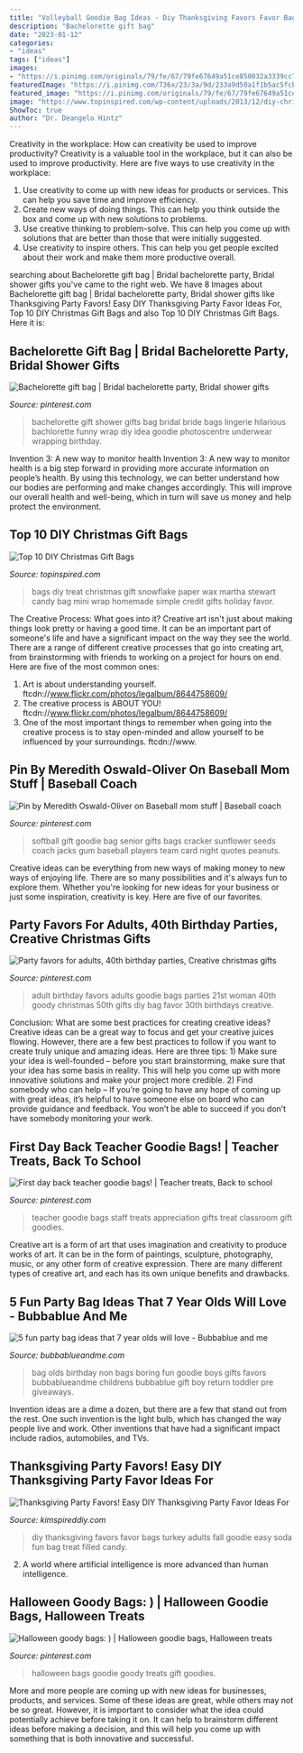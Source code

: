 ```yaml
---
title: "Volleyball Goodie Bag Ideas - Diy Thanksgiving Favors Favor Bags Turkey Adults Fall Goodie Easy Soda Fun Bag Treat Filled Candy"
description: "Bachelorette gift bag"
date: "2023-01-12"
categories:
- "ideas"
tags: ["ideas"]
images:
- "https://i.pinimg.com/originals/79/fe/67/79fe67649a51ce850032a3339cc77fa0.jpg"
featuredImage: "https://i.pinimg.com/736x/23/3a/9d/233a9d50a1f1b5ac5fcb20f085822909--teacher-treats-teacher-gifts.jpg"
featured_image: "https://i.pinimg.com/originals/79/fe/67/79fe67649a51ce850032a3339cc77fa0.jpg"
image: "https://www.topinspired.com/wp-content/uploads/2013/12/diy-christmas-gift-bags_07.jpg"
ShowToc: true
author: "Dr. Deangelo Hintz"
---
```



Creativity in the workplace: How can creativity be used to improve productivity?
Creativity is a valuable tool in the workplace, but it can also be used to improve productivity. Here are five ways to use creativity in the workplace: 
1. Use creativity to come up with new ideas for products or services. This can help you save time and improve efficiency. 
2. Create new ways of doing things. This can help you think outside the box and come up with new solutions to problems. 
3. Use creative thinking to problem-solve. This can help you come up with solutions that are better than those that were initially suggested. 
4. Use creativity to inspire others. This can help you get people excited about their work and make them more productive overall. 

	

		
searching about Bachelorette gift bag | Bridal bachelorette party, Bridal shower gifts you've came to the right web. We have 8 Images about Bachelorette gift bag | Bridal bachelorette party, Bridal shower gifts like Thanksgiving Party Favors! Easy DIY Thanksgiving Party Favor Ideas For, Top 10 DIY Christmas Gift Bags and also Top 10 DIY Christmas Gift Bags. Here it is:
		
    
## Bachelorette Gift Bag | Bridal Bachelorette Party, Bridal Shower Gifts

<img loading=lazy src="https://i.pinimg.com/originals/ae/f9/4f/aef94f828285ccef747402e68b906b37.jpg" onerror="this.onerror=null;this.src='https://tse1.mm.bing.net/th?id=OIP._jwnNvQXp0iF8yh6hSWRkgHaJ4&amp;pid=15.1';" alt="Bachelorette gift bag | Bridal bachelorette party, Bridal shower gifts">

_Source: pinterest.com_

>bachelorette gift shower gifts bag bridal bride bags lingerie hilarious bachlorette funny wrap diy idea goodie photoscentre underwear wrapping birthday. 

	

Invention 3: A new way to monitor health
Invention 3: A new way to monitor health is a big step forward in providing more accurate information on people’s health. By using this technology, we can better understand how our bodies are performing and make changes accordingly. This will improve our overall health and well-being, which in turn will save us money and help protect the environment.

    
## Top 10 DIY Christmas Gift Bags

<img loading=lazy src="https://www.topinspired.com/wp-content/uploads/2013/12/diy-christmas-gift-bags_07.jpg" onerror="this.onerror=null;this.src='https://tse2.mm.bing.net/th?id=OIP.ckKiHmxRs3Yt1N0OYjUXeQHaJQ&amp;pid=15.1';" alt="Top 10 DIY Christmas Gift Bags">

_Source: topinspired.com_

>bags diy treat christmas gift snowflake paper wax martha stewart candy bag mini wrap homemade simple credit gifts holiday favor. 

	

The Creative Process: What goes into it?
Creative art isn't just about making things look pretty or having a good time. It can be an important part of someone's life and have a significant impact on the way they see the world. There are a range of different creative processes that go into creating art, from brainstorming with friends to working on a project for hours on end. Here are five of the most common ones: 
1) Art is about understanding yourself. ftcdn://www.flickr.com/photos/legalbum/8644758609/
2) The creative process is ABOUT YOU! ftcdn://www.flickr.com/photos/legalbum/8644758609/
3) One of the most important things to remember when going into the creative process is to stay open-minded and allow yourself to be influenced by your surroundings. ftcdn://www.

    
## Pin By Meredith Oswald-Oliver On Baseball Mom Stuff | Baseball Coach

<img loading=lazy src="https://i.pinimg.com/736x/7e/d8/17/7ed817d789e403bb43f86d62974efd0c--softball-gifts-softball-goodie-bag-ideas.jpg" onerror="this.onerror=null;this.src='https://tse3.mm.bing.net/th?id=OIP.5-7hh6DKbXbfgpU8kGs2-QAAAA&amp;pid=15.1';" alt="Pin by Meredith Oswald-Oliver on Baseball mom stuff | Baseball coach">

_Source: pinterest.com_

>softball gift goodie bag senior gifts bags cracker sunflower seeds coach jacks gum baseball players team card night quotes peanuts. 

	

Creative ideas can be everything from new ways of making money to new ways of enjoying life. There are so many possibilities and it's always fun to explore them. Whether you're looking for new ideas for your business or just some inspiration, creativity is key. Here are five of our favorites.

    
## Party Favors For Adults, 40th Birthday Parties, Creative Christmas Gifts

<img loading=lazy src="https://i.pinimg.com/736x/3f/b2/4a/3fb24a15f10d7c0c19537fc5ca3e0251--rd-birthday-birthday-woman.jpg" onerror="this.onerror=null;this.src='https://tse3.mm.bing.net/th?id=OIP.hjR_CVw37VTQwQ0nuf741QEgDY&amp;pid=15.1';" alt="Party favors for adults, 40th birthday parties, Creative christmas gifts">

_Source: pinterest.com_

>adult birthday favors adults goodie bags parties 21st woman 40th goody christmas 50th gifts diy bag favor 30th birthdays creative. 

	

Conclusion: What are some best practices for creating creative ideas?
Creative ideas can be a great way to focus and get your creative juices flowing. However, there are a few best practices to follow if you want to create truly unique and amazing ideas. Here are three tips: 1) Make sure your idea is well-founded – before you start brainstorming, make sure that your idea has some basis in reality. This will help you come up with more innovative solutions and make your project more credible. 2) Find somebody who can help – If you’re going to have any hope of coming up with great ideas, it’s helpful to have someone else on board who can provide guidance and feedback. You won’t be able to succeed if you don’t have somebody monitoring your work.

    
## First Day Back Teacher Goodie Bags! | Teacher Treats, Back To School

<img loading=lazy src="https://i.pinimg.com/736x/23/3a/9d/233a9d50a1f1b5ac5fcb20f085822909--teacher-treats-teacher-gifts.jpg" onerror="this.onerror=null;this.src='https://tse1.mm.bing.net/th?id=OIP.D5Ch8Yz-de--el4Zo8sbXQHaJ6&amp;pid=15.1';" alt="First day back teacher goodie bags! | Teacher treats, Back to school">

_Source: pinterest.com_

>teacher goodie bags staff treats appreciation gifts treat classroom gift goodies. 

	

Creative art is a form of art that uses imagination and creativity to produce works of art. It can be in the form of paintings, sculpture, photography, music, or any other form of creative expression. There are many different types of creative art, and each has its own unique benefits and drawbacks.

    
## 5 Fun Party Bag Ideas That 7 Year Olds Will Love - Bubbablue And Me

<img loading=lazy src="https://i1.wp.com/bubbablueandme.com/wp-content/uploads/2016/01/5-non-boring-party-bag-ideas-for-kids-Bubbablue-and-me.jpg?fit=640%2C919&amp;ssl=1" onerror="this.onerror=null;this.src='https://tse1.mm.bing.net/th?id=OIP.F342iraMAeGdh_JWLvR2-AHaKo&amp;pid=15.1';" alt="5 fun party bag ideas that 7 year olds will love - Bubbablue and me">

_Source: bubbablueandme.com_

>bag olds birthday non bags boring fun goodie boys gifts favors bubbablueandme childrens bubbablue gift boy return toddler pre giveaways. 

	

Invention ideas are a dime a dozen, but there are a few that stand out from the rest. One such invention is the light bulb, which has changed the way people live and work. Other inventions that have had a significant impact include radios, automobiles, and TVs.

    
## Thanksgiving Party Favors! Easy DIY Thanksgiving Party Favor Ideas For

<img loading=lazy src="https://kimspireddiy.com/wp-content/uploads/2020/11/diy-turkey-soda-1.jpg" onerror="this.onerror=null;this.src='https://tse2.mm.bing.net/th?id=OIP.4TcNig0kZ0NuWKb65rjYtQHaL_&amp;pid=15.1';" alt="Thanksgiving Party Favors! Easy DIY Thanksgiving Party Favor Ideas For">

_Source: kimspireddiy.com_

>diy thanksgiving favors favor bags turkey adults fall goodie easy soda fun bag treat filled candy. 

	

2. A world where artificial intelligence is more advanced than human intelligence. 

    
## Halloween Goody Bags: ) | Halloween Goodie Bags, Halloween Treats

<img loading=lazy src="https://i.pinimg.com/originals/79/fe/67/79fe67649a51ce850032a3339cc77fa0.jpg" onerror="this.onerror=null;this.src='https://tse3.mm.bing.net/th?id=OIP.GtDDRFYiHNrjvF3vnuWOxAHaJ6&amp;pid=15.1';" alt="Halloween goody bags: ) | Halloween goodie bags, Halloween treats">

_Source: pinterest.com_

>halloween bags goodie goody treats gift goodies. 

	

More and more people are coming up with new ideas for businesses, products, and services. Some of these ideas are great, while others may not be so great. However, it is important to consider what the idea could potentially achieve before taking it on. It can help to brainstorm different ideas before making a decision, and this will help you come up with something that is both innovative and successful.

